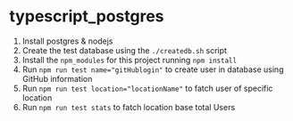 # typescript_postgres

1. Install postgres & nodejs
2. Create the test database using the `./createdb.sh` script
3. Install the `npm_modules` for this project running `npm install`
4. Run `npm run test name="gitHublogin"` to create user in database using GitHub information
5. Run `npm run test location="locationName"` to fatch user of specific location
5. Run `npm run test stats` to fatch location base total Users
